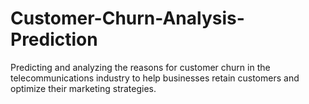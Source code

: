 # Customer-Churn-Analysis-Prediction
Predicting and analyzing the reasons for customer churn in the telecommunications industry to help businesses retain customers and optimize their marketing strategies.
